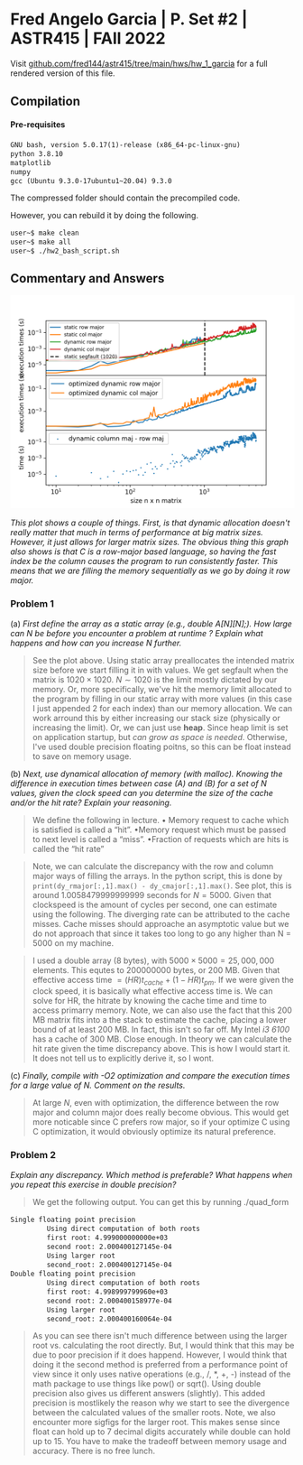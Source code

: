 # Fred Angelo Garcia | P. Set #2 | ASTR415 | FAll 2022
Visit [github.com/fred144/astr415/tree/main/hws/hw_1_garcia](github.com/fred144/astr415/tree/main/hws/hw_1_garcia) for a full rendered version of this file. 

## Compilation 
#### Pre-requisites
```console
GNU bash, version 5.0.17(1)-release (x86_64-pc-linux-gnu)
python 3.8.10 
matplotlib
numpy
gcc (Ubuntu 9.3.0-17ubuntu1~20.04) 9.3.0
```
The compressed folder should contain the precompiled code. 

However, you can rebuild it by doing the following.
```console
user~$ make clean
user~$ make all
user~$ ./hw2_bash_script.sh 
```
## Commentary and Answers 



<img src=./results.png alt="drawing" width="600"/>
<!-- ![image info](./results.png ) -->

*This plot shows a couple of things. First, is that dynamic allocation doesn't really matter that much in terms of performance at big matrix sizes. However, it just allows for larger matrix sizes. The obvious thing this graph also shows is that $C$ is a row-major based language, so having the fast index be the column causes the program to run consistently faster. This means that we are filling the memory sequentially as we go by doing it row major.*


### Problem 1
(a) *First define the array as a static array (e.g., double A[N][N];). How large can N
be before you encounter a problem at runtime ? Explain what happens and how
can you increase N further.*
> See the plot above. Using static array preallocates the intended matrix size before we start filling it in with values. We get segfault when the matrix is $1020 \times 1020$. $N \sim 1020$ is the limit mostly dictated by our memory. Or, more specifically, we've hit the memory limit allocated to the program by filling in our static array with more values (in this case I just appended 2 for each index) than our memory allocation. We can work arround this by either increasing our stack size (physically or increasing the limit). Or, we can just use **heap**. Since heap limit is set on application startup, but *can grow as space is needed*. Otherwise, I've used double precision floating poitns, so this can be float instead to save on memory usage.  

(b) *Next, use dynamical allocation of memory (with malloc). Knowing the difference
in execution times between case (A) and (B) for a set of N values, given the clock
speed can you determine the size of the cache and/or the hit rate? Explain your
reasoning.*
> We define the following in lecture. • Memory request to cache which is satisfied 
is called a “hit”. •Memory request which must be passed to 
next level is called a “miss”. •Fraction of requests which are hits is called 
the “hit rate”

>Note, we can calculate the discrepancy with the row and column major ways of filling the arrays. In the python script, this is done by `print(dy_rmajor[:,1].max() - dy_cmajor[:,1].max()`. See plot, this is around 1.0058479999999999 seconds for $N=5000$.  Given that clockspeed is the amount of cycles per second, one can estimate using the following. The diverging rate can be attributed to the cache misses. Cache misses should approache an asymptotic value but we do not approach that since it takes too long to go any higher than N = 5000 on my machine.

> I used a double array (8 bytes), with  $5000 \times 5000 = 25,000,000$ elements. This equtes to 200000000 bytes, or 200 MB. Given that effective access time $= (HR) t_{cache} + (1-HR) t_{pm}$. If we were given the clock speed, it is basically what effective access time is. We can solve for HR, the hitrate by knowing the cache time and time to access primarry memory. Note, we can also use the fact that this 200 MB matrix fits into a the stack to estimate the cache, placing a lower bound of at least 200 MB. In fact, this isn't so far off. My Intel *i3 6100* has a cache of 300 MB. Close enough. In theory we can calculate the hit rate given the time discrepancy above. This is how I would start it. It does not tell us to explicitly derive it, so I wont.

(c) *Finally, compile with -O2 optimization and compare the execution times for a
large value of N. Comment on the results.*
> At large $N$, even with optimization, the difference between the row major and column major does really become obvious. This would get more noticable since C prefers row major, so if your optimize C using C optimization, it would obviously optimize its natural preference.

### Problem 2 
*Explain any discrepancy. Which method is preferable? What happens when you repeat this
exercise in double precision?*

>We get the following output. You can get this by running ./quad_form
```
Single floating point precision
         Using direct computation of both roots
         first root: 4.999000000000e+03  
         second root: 2.000400127145e-04  
         Using larger root 
         second_root: 2.000400127145e-04  
Double floating point precision
         Using direct computation of both roots
         first root: 4.998999799960e+03  
         second root: 2.000400158977e-04  
         Using larger root 
         second_root: 2.000400160064e-04  
```
>As you can see there isn't much difference between using the larger root vs. calculating the root directly. But, I would think that this may be due to poor precision if it does happend. However, I would think that doing it the second method is preferred from a performance point of view since it only uses native operations (e.g., /, *, +, -) instead of the math package to use things like pow() or sqrt(). Using double precision also gives us different answers (slightly). This added precision is mostlikely the reason why we start to see the divergence between the calculated values of the smaller roots. Note, we also encounter more sigfigs for the larger root. This makes sense since float can hold up to 7 decimal digits accurately while double can hold up to 15. You have to make the tradeoff between memory usage and accuracy. There is no free lunch.  